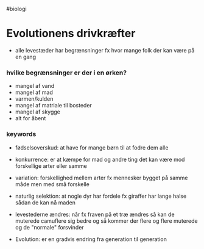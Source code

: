 #biologi

# Evolutionens drivkræfter
- alle levestæder har begrænsninger fx hvor mange folk der kan være på en gang

### hvilke begrænsninger er der i en ørken?
- mangel af vand
- mangel af mad
- varmen/kulden
- mangel af matriale til bosteder
- mangel af skygge
- alt for åbent

### keywords
- fødselsoverskud: at have for mange børn til at fodre dem alle

- konkurrence: er at kæmpe for mad og andre ting det  kan være mod forskellige arter
eller samme

- variation: forskellighed mellem arter fx mennesker bygget på samme måde men med små 
forskelle

- naturlig selektion: at nogle dyr har fordele fx giraffer har lange halse sådan de kan
nå maden

- levestederne ændres: når fx fraven på et træ ændres så kan de muterede camuflere sig
bedre og så kommer der flere og flere muterede og de "normale" forsvinder

- Evolution: er en gradvis endring fra generation til generation
